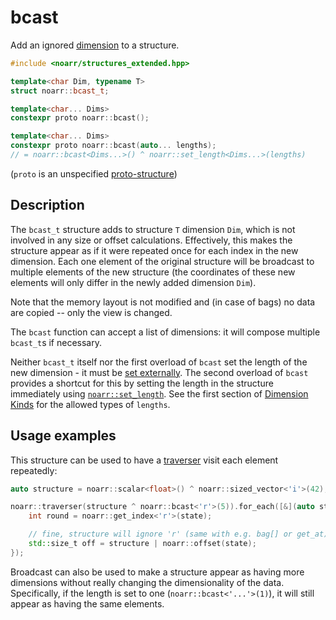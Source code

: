 # bcast

Add an ignored [dimension](../Glossary.md#dimension) to a structure.

```hpp
#include <noarr/structures_extended.hpp>

template<char Dim, typename T>
struct noarr::bcast_t;

template<char... Dims>
constexpr proto noarr::bcast();

template<char... Dims>
constexpr proto noarr::bcast(auto... lengths);
// = noarr::bcast<Dims...>() ^ noarr::set_length<Dims...>(lengths)
```

(`proto` is an unspecified [proto-structure](../Glossary.md#proto-structure))


## Description

The `bcast_t` structure adds to structure `T` dimension `Dim`, which is not involved in any size or offset calculations.
Effectively, this makes the structure appear as if it were repeated once for each index in the new dimension.
Each one element of the original structure will be broadcast to multiple elements of the new structure
(the coordinates of these new elements will only differ in the newly added dimension `Dim`).

Note that the memory layout is not modified and (in case of bags) no data are copied -- only the view is changed.

The `bcast` function can accept a list of dimensions: it will compose multiple `bcast_t`s if necessary.

Neither `bcast_t` itself nor the first overload of `bcast` set the length of the new dimension - it must be [set externally](../BasicUsage.md#lengths).
The second overload of `bcast` provides a shortcut for this by setting the length in the structure immediately using [`noarr::set_length`](set_length.md).
See the first section of [Dimension Kinds](../DimensionKinds.md) for the allowed types of `lengths`.


## Usage examples

This structure can be used to have a [traverser](../Traverser.md) visit each element repeatedly:

```cpp
auto structure = noarr::scalar<float>() ^ noarr::sized_vector<'i'>(42);

noarr::traverser(structure ^ noarr::bcast<'r'>(5)).for_each([&](auto state) {
	int round = noarr::get_index<'r'>(state);

	// fine, structure will ignore 'r' (same with e.g. bag[] or get_at)
	std::size_t off = structure | noarr::offset(state);
});
```

Broadcast can also be used to make a structure appear as having more dimensions without really changing the dimensionality of the data.
Specifically, if the length is set to one (`noarr::bcast<'...'>(1)`), it will still appear as having the same elements.
